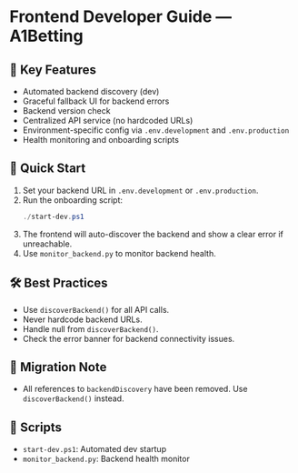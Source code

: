# Frontend Developer Guide — A1Betting

## 🔑 Key Features
- Automated backend discovery (dev)
- Graceful fallback UI for backend errors
- Backend version check
- Centralized API service (no hardcoded URLs)
- Environment-specific config via `.env.development` and `.env.production`
- Health monitoring and onboarding scripts

## 🚦 Quick Start
1. Set your backend URL in `.env.development` or `.env.production`.
2. Run the onboarding script:
   ```powershell
   ./start-dev.ps1
   ```
3. The frontend will auto-discover the backend and show a clear error if unreachable.
4. Use `monitor_backend.py` to monitor backend health.

## 🛠️ Best Practices
- Use `discoverBackend()` for all API calls.
- Never hardcode backend URLs.
- Handle null from `discoverBackend()`.
- Check the error banner for backend connectivity issues.

## 📝 Migration Note
- All references to `backendDiscovery` have been removed. Use `discoverBackend()` instead.

## 📂 Scripts
- `start-dev.ps1`: Automated dev startup
- `monitor_backend.py`: Backend health monitor
